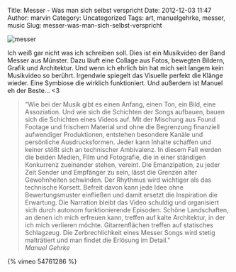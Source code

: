 Title: Messer - Was man sich selbst verspricht
Date: 2012-12-03 11:47
Author: marvin
Category: Uncategorized
Tags: art, manuelgehrke, messer, music
Slug: messer-was-man-sich-selbst-verspricht

![messer]({filename}/images/messer.jpg)

Ich weiß gar nicht was ich schreiben soll. Dies ist ein Musikvideo der
Band Messer aus Münster. Dazu läuft eine Collage aus Fotos, bewegten
Bildern, Grafik und Architektur. Und wenn ich ehrlich bin hat mich seit
langem kein Musikvideo so berührt. Irgendwie spiegelt das Visuelle
perfekt die Klänge wieder. Eine Symbiose die wirklich funktioniert. Und
außerdem ist Manuel eh der Beste... \<3

> "Wie bei der Musik gibt es einen Anfang, einen Ton, ein Bild, eine
> Assoziation. Und wie sich die Schichten der Songs aufbauen, bauen sich
> die Schichten eines Videos auf. Mit der Mischung aus Found Footage und
> frischem Material und ohne die Begrenzung finanziell aufwendiger
> Produktionen, entstehen besondere Kanäle und persönliche
> Ausdrucksformen. Jeder kann Inhalte schaffen und keiner stößt sich an
> technischer Ambivalenz. In diesem Fall werden die beiden Medien, Film
> und Fotografie, die in einer ständigen Konkurrenz zueinander stehen,
> vereint. Die Emanzipation, zu jeder Zeit Sender und Empfänger zu sein,
> lässt die Grenzen alter Gewohnheiten schwinden. Der Rhythmus wird
> wichtiger als das technische Korsett. Befreit davon kann jede Idee
> ohne Bewertungsmuster einfließen und damit ersetzt die Inspiration die
> Erwartung. Die Narration bleibt das Video schuldig und organisiert
> sich durch autonom funktionierende Episoden. Schöne Landschaften, an
> denen ich mich erfreuen kann, treffen auf kalte Architektur, in der
> ich mich verlieren möchte. Gitarrenflächen treffen auf statisches
> Schlagzeug. Die Zerbrechlichkeit eines Messer Songs wird stetig
> malträtiert und man findet die Erlösung im Detail."  
>  <cite>Manuel Gehrke</cite>

{% vimeo 54761286 %}

